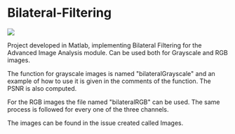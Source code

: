 Bilateral-Filtering 
===================
<p align="left"> <img src="https://raw.githubusercontent.com/GKalliatakis/Adventures-in-deep-learning/master/logo.png?raw=true" /> </p>


Project developed in Matlab, implementing Bilateral Filtering for the Advanced Image Analysis module.
Can be used both for Grayscale and RGB images.

The function for grayscale images is named "bilateralGrayscale" and an example of how to use it is given in the comments of the function. The PSNR is also computed.

For the RGB images the file named "bilateralRGB" can be used. The same process is followed for every one of the three channels.

The images can be found in the issue created called Images.

